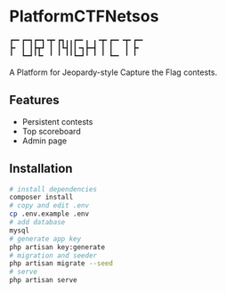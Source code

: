 # PlatformCTFNetsos

```
┏━╸┏━┓┏━┓╺┳╸┏┓╻╻┏━╸╻ ╻╺┳╸┏━╸╺┳╸┏━╸
┣╸ ┃ ┃┣┳┛ ┃ ┃┗┫┃┃╺┓┣━┫ ┃ ┃   ┃ ┣╸ 
╹  ┗━┛╹┗╸ ╹ ╹ ╹╹┗━┛╹ ╹ ╹ ┗━╸ ╹ ╹  
```

A Platform for Jeopardy-style Capture the Flag contests.

## Features
- Persistent contests
- Top scoreboard
- Admin page

## Installation
```bash
# install dependencies
composer install
# copy and edit .env
cp .env.example .env
# add database
mysql
# generate app key
php artisan key:generate
# migration and seeder
php artisan migrate --seed
# serve
php artisan serve
```
